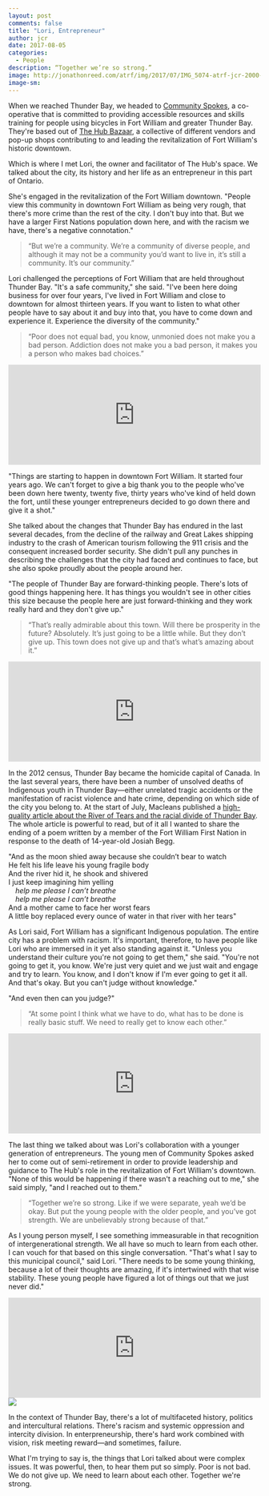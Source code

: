 ```yaml
---
layout: post
comments: false
title: "Lori, Entrepreneur"
author: jcr
date: 2017-08-05
categories:
  - People
description: “Together we’re so strong.”
image: http://jonathonreed.com/atrf/img/2017/07/IMG_5074-atrf-jcr-2000-web.jpg
image-sm:
--- 
```


When we reached Thunder Bay, we headed to <a href="http://www.communityspokes.com" target="blank">Community Spokes</a>, a co-operative that is committed to providing accessible resources and skills training for people using bicycles in Fort William and greater Thunder Bay. They're based out of <a href="https://www.facebook.com/hubfw/?ref=br_rs" target="blank">The Hub Bazaar</a>, a collective of different vendors and pop-up shops contributing to and leading the revitalization of Fort William's historic downtown.

Which is where I met Lori, the owner and facilitator of The Hub's space. We talked about the city, its history and her life as an entrepreneur in this part of Ontario. 

She's engaged in the revitalization of the Fort William downtown. "People view this community in downtown Fort William as being very rough, that there's more crime than the rest of the city. I don't buy into that. But we have a larger First Nations population down here, and with the racism we have, there's a negative connotation."

<blockquote>&ldquo;But we&rsquo;re a community. We&rsquo;re a community of diverse people, and although it may not be a community you&rsquo;d want to live in, it&rsquo;s still a community. It&rsquo;s our community.&rdquo;</blockquote>

Lori challenged the perceptions of Fort William that are held throughout Thunder Bay. "It's a safe community," she said. "I've been here doing business for over four years, I've lived in Fort William and close to downtown for almost thirteen years. If you want to listen to what other people have to say about it and buy into that, you have to come down and experience it. Experience the diversity of the community."

<blockquote>&ldquo;Poor does not equal bad, you know, unmonied does not make you a bad person. Addiction does not make you a bad person, it makes you a person who makes bad choices.&rdquo;</blockquote>

<iframe width="100%" height="200" scrolling="no" frameborder="no" src="https://w.soundcloud.com/player/?url=https%3A//api.soundcloud.com/tracks/354101228&amp;color=%23ff5500&amp;auto_play=false&amp;hide_related=false&amp;show_comments=true&amp;show_user=true&amp;show_reposts=false&amp;show_teaser=true&amp;visual=true"></iframe>

"Things are starting to happen in downtown Fort William. It started four years ago. We can't forget to give a big thank you to the people who've been down here twenty, twenty five, thirty years who've kind of held down the fort, until these younger entrepreneurs decided to go down there and give it a shot."

She talked about the changes that Thunder Bay has endured in the last several decades, from the decline of the railway and Great Lakes shipping industry to the crash of American tourism following the 911 crisis and the consequent increased border security. She didn't pull any punches in describing the challenges that the city had faced and continues to face, but she also spoke proudly about the people around her.

"The people of Thunder Bay are forward-thinking people. There's lots of good things happening here. It has things you wouldn't see in other cities this size because the people here are just forward-thinking and they work really hard and they don't give up."

<blockquote>&ldquo;That&rsquo;s really admirable about this town. Will there be prosperity in the future? Absolutely. It&rsquo;s just going to be a little while. But they don&rsquo;t give up. This town does not give up and that&rsquo;s what&rsquo;s amazing about it.&rdquo;</blockquote>

<iframe width="100%" height="200" scrolling="no" frameborder="no" src="https://w.soundcloud.com/player/?url=https%3A//api.soundcloud.com/tracks/354101225&amp;color=%23ff5500&amp;auto_play=false&amp;hide_related=false&amp;show_comments=true&amp;show_user=true&amp;show_reposts=false&amp;show_teaser=true&amp;visual=true"></iframe>

In the 2012 census, Thunder Bay became the homicide capital of Canada. In the last several years, there have been a number of unsolved deaths of Indigenous youth in Thunder Bay—either unrelated tragic accidents or the manifestation of racist violence and hate crime, depending on which side of the city you belong to. At the start of July, Macleans published a <a href="http://www.macleans.ca/river-of-tears/" target="blank">high-quality article about the River of Tears and the racial divide of Thunder Bay</a>. The whole article is powerful to read, but of it all I wanted to share the ending of a poem written by a member of the Fort William First Nation in response to the death of 14-year-old Josiah Begg.

"And as the moon shied away because she couldn’t bear to watch<br>
He felt his life leave his young fragile body<br>
And the river hid it, he shook and shivered<br>
I just keep imagining him yelling<br>
 <i>help me please I can’t breathe<br>
 help me please I can’t breathe<br></i>
And a mother came to face her worst fears<br>
A little boy replaced every ounce of water in that river with her tears"

As Lori said, Fort William has a significant Indigenous population. The entire city has a problem with racism. It's important, therefore, to have people like Lori who are immersed in it yet also standing against it. "Unless you understand their culture you're not going to get them," she said. "You're not going to get it, you know. We're just very quiet and we just wait and engage and try to learn. You know, and I don't know if I'm ever going to get it all. And that's okay. But you can't judge without knowledge."

"And even then can you judge?"

<blockquote>&ldquo;At some point I think what we have to do, what has to be done is really basic stuff. We need to really get to know each other.&rdquo;</blockquote>

<iframe width="100%" height="200" scrolling="no" frameborder="no" src="https://w.soundcloud.com/player/?url=https%3A//api.soundcloud.com/tracks/354101210&amp;color=%23ff5500&amp;auto_play=false&amp;hide_related=false&amp;show_comments=true&amp;show_user=true&amp;show_reposts=false&amp;show_teaser=true&amp;visual=true"></iframe>

The last thing we talked about was Lori's collaboration with a younger generation of entrepreneurs. The young men of Community Spokes asked her to come out of semi-retirement in order to provide leadership and guidance to The Hub's role in the revitalization of Fort William's downtown. "None of this would be happening if there wasn't a reaching out to me," she said simply, "and I reached out to them."

<blockquote>&ldquo;Together we&rsquo;re so strong. Like if we were separate, yeah we&rsquo;d be okay. But put the young people with the older people, and you&rsquo;ve got strength. We are unbelievably strong because of that.&rdquo;</blockquote>

As I young person myself, I see something immeasurable in that recognition of intergenerational strength. We all have so much to learn from each other. I can vouch for that based on this single conversation. "That's what I say to this municipal council," said Lori. "There needs to be some young thinking, because a lot of their thoughts are amazing, if it's intertwined with that wise stability. These young people have figured a lot of things out that we just never did."

<iframe width="100%" height="200" scrolling="no" frameborder="no" src="https://w.soundcloud.com/player/?url=https%3A//api.soundcloud.com/tracks/354101195&amp;color=%23ff5500&amp;auto_play=false&amp;hide_related=false&amp;show_comments=true&amp;show_user=true&amp;show_reposts=false&amp;show_teaser=true&amp;visual=true"></iframe>

<img src="http://jonathonreed.com/atrf/img/2017/07/IMG_5077-atrf-jcr-2000-web.jpg">

In the context of Thunder Bay, there's a lot of multifaceted history, politics and intercultural relations. There's racism and systemic oppression and intercity division. In enterpreneurship, there's hard work combined with vision, risk meeting reward—and sometimes, failure.

What I'm trying to say is, the things that Lori talked about were complex issues. It was powerful, then, to hear them put so simply. Poor is not bad. We do not give up. We need to learn about each other. Together we're strong.